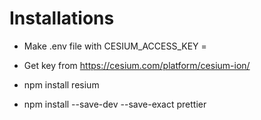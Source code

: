 # Installations

- Make .env file with CESIUM_ACCESS_KEY =
- Get key from https://cesium.com/platform/cesium-ion/

- npm install resium
- npm install --save-dev --save-exact prettier
